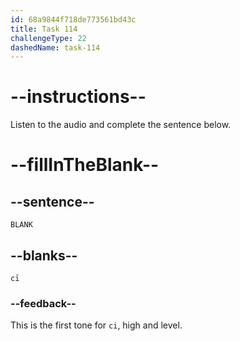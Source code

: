 ```yaml
---
id: 68a9844f718de773561bd43c
title: Task 114
challengeType: 22
dashedName: task-114
---
```


<!-- (Audio) A: cī -->

# --instructions--

Listen to the audio and complete the sentence below.

# --fillInTheBlank--

## --sentence--

`BLANK`

## --blanks--

`cī`

### --feedback--

This is the first tone for `ci`, high and level.
